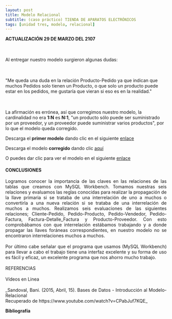 ```yaml
---
layout: post
title: Modelo Relacional
subtitle: (caso práctico) TIENDA DE APARATOS ELECTRÓNICOS
tags: [unidad tres, modelo, relacional]
---
```

<p style="text-align: justify;"><b>ACTUALIZACIÓN 29 DE MARZO DEL 2107</b>

<br><br>Al entregar nuestro modelo surgieron algunas dudas:

<br><br>"Me queda una duda en la relación Producto-Pedido ya que indican que muchos Pedidos solo tienen un Producto, o que solo un producto puede estar en los pedidos, me gustaría que vieran si eso es en la realidad."

<br><br>La afirmación es errónea, así que corregimos nuestro modelo, la cardinalidad no era <b>1:N</b> es <b>N:1</b>, "un producto sólo puede ser suministrado por un proveedor, y un proveedor puede suministrar varios productos", por lo que el modelo queda corregido.</p>

Descarga el <b>primer modelo</b> dando clic en el siguiente [enlace](https://drive.google.com/uc?export=download&id=0B0tLjk4fF3eYT0E2bHBGVlZiNlE "clic para descargar la presentación") 

Descarga el modelo <b>corregido</b> dando clic [aquí](https://drive.google.com/uc?export=download&id=0B0tLjk4fF3eYOU5HaVZRU3ZTSWc "clic para descargar la presentación") 

O puedes dar clic para ver el modelo en el siguiente [enlace](https://basededatostec.github.io/img/ModeloERcorregido.png "clic para ver el modelo") 

#### CONCLUSIONES

<p style="text-align: justify;">Logramos conocer la importancia de las claves en las relaciones de las tablas que creamos con MySQL Workbench. Tomamos nuestras seis relaciones y evaluamos las reglas conocidas para realizar la propagación de la llave primaria si se trataba de una interrelación de uno a muchos o convertirla a una nueva relación si se trataba de una interrelación de muchos a muchos. Realizamos seis evaluaciones de las siguientes relaciones; Cliente-Pedido, Pedido-Producto, Pedido-Vendedor, Pedido-Factura, Factura-Detalle_Factura y Producto-Proveedor. Con esto comprobábamos con que interrelación estábamos trabajando y a donde propagar las llaves foráneas correspondientes, en nuestro modelo no se encontraron interrelaciones muchos a muchos. <br><br>Por último cabe señalar que el programa que usamos (MySQL Workbench) para llevar a cabo el trabajo tiene una interfaz excelente y su forma de uso es fácil y eficaz, un excelente programa que nos ahorro mucho trabajo.<br><br>REFERENCIAS<br><br>Vídeos en Linea<br><br>_Sandoval, Bani. (2015, Abril, 15). Bases de Datos - Introducción al Modelo-Relacional<br>Recuperado de https://www.youtube.com/watch?v=CPabJuf7KQE_</p>

__Bibliografía__
